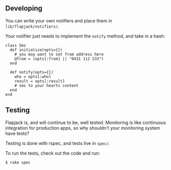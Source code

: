 Developing
----------

You can write your own notifiers and place them in `lib/flapjack/notifiers/`.

Your notifier just needs to implement the `notify` method, and take in a hash:

    class Sms
      def initialize(opts={})
        # you may want to set from address here
        @from = (opts[:from] || "0431 112 233")
      end

      def notify(opts={})
        who = opts[:who]
        result = opts[:result]
        # sms to your hearts content
      end
    end


Testing
-------

Flapjack is, and will continue to be, well tested. Monitoring is like continuous
integration for production apps, so why shouldn't your monitoring system have tests?

Testing is done with rspec, and tests live in `spec/`.

To run the tests, check out the code and run:

    $ rake spec



